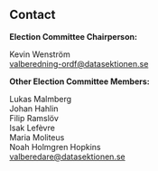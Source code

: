 ## Contact

**Election Committee Chairperson:** 

Kevin Wenström<br>
[valberedning-ordf@datasektionen.se](mailto:valberedning-ordf@datasektionen.se)

**Other Election Committee Members:**

Lukas Malmberg<br>
Johan Hahlin<br>
Filip Ramslöv<br>
Isak Lefèvre<br>
Maria Moliteus<br>
Noah Holmgren Hopkins<br>
[valberedare@datasektionen.se](mailto:valberedare@datasektionen.se)
